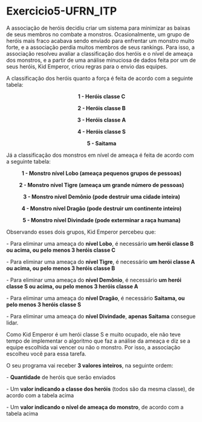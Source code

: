 # Exercicio5-UFRN_ITP

<p>A associação de heróis decidiu criar um sistema para minimizar as baixas de seus membros no combate a monstros. Ocasionalmente, um grupo de heróis mais fraco acabava sendo enviado para enfrentar um monstro muito forte, e a associação perdia muitos membros de seus rankings. Para isso, a associação resolveu avaliar a classificação dos heróis e o nível de ameaça dos monstros, e a partir de uma análise minuciosa de dados feita por um de seus heróis, Kid Emperor, criou regras para o envio das equipes.</p>
<p>A classificação dos heróis quanto a força é feita de acordo com a seguinte tabela:</p>
<p style="text-align: center;"><strong>1 - Heróis classe C</strong></p>
<p style="text-align: center;"><strong>2 - Heróis classe B</strong></p>
<p style="text-align: center;"><strong>3 - Heróis classe A</strong></p>
<p style="text-align: center;"><strong>4 - Heróis classe S</strong></p>
<p style="text-align: center;"><strong>5 - Saitama</strong></p>
<p>Já a classificação dos monstros em nível de ameaça é feita de acordo com a seguinte tabela:</p>
<p style="text-align: center;"><strong>1 - Monstro nível Lobo (ameaça pequenos grupos de pessoas)</strong></p>
<p style="text-align: center;"><strong>2 - Monstro nível Tigre (ameaça um grande número de pessoas)</strong></p>
<p style="text-align: center;"><strong>3 - Monstro nível Demônio (pode destruir uma cidade inteira)</strong></p>
<p style="text-align: center;"><strong>4 - Monstro nível Dragão (pode destruir um continente inteiro)</strong></p>
<p style="text-align: center;"><strong>5 - Monstro nível Divindade (pode exterminar a raça humana)</strong></p>
<p>Observando esses dois grupos, Kid Emperor percebeu que:</p>
<p>- Para eliminar uma ameaça do <strong>nível Lobo</strong>, é necessário<strong> um herói classe B ou acima, ou pelo menos 3 heróis classe C</strong></p>
<p>- Para eliminar uma ameaça do <strong>nível Tigre</strong>, é necessário <strong>um herói classe A ou acima, ou pelo menos 3 heróis classe B</strong></p>
<p>- Para eliminar uma ameaça do <strong>nível Demônio</strong>, é necessário <strong>um herói classe S ou acima, ou pelo menos 3 heróis classe A</strong><br></p>
<p>- Para eliminar uma ameaça do <strong>nível Dragão</strong>, é necessário <strong>Saitama, ou pelo menos 3 heróis classe S</strong><br></p>
<p>- Para eliminar uma ameaça do <strong>nível Divindade</strong>, <strong>apenas Saitama</strong> consegue lidar.</p>
<p>Como Kid Emperor é um herói classe S e muito ocupado, ele não teve tempo de implementar o algoritmo que faz a análise da ameaça e diz se a equipe escolhida vai vencer ou não o monstro. Por isso, a associação escolheu você para essa tarefa.</p>
<p>O seu programa vai receber <strong>3 valores inteiros</strong>, na seguinte ordem:</p>
<p>- <strong>Quantidade</strong> de heróis que serão enviados</p>
<p>- Um <strong>valor indicando a classe dos heróis</strong> (todos são da mesma classe), de acordo com a tabela acima</p>
<p>- Um <strong>valor indicando o nível de ameaça do monstro</strong>, de acordo com a tabela acima</p>

